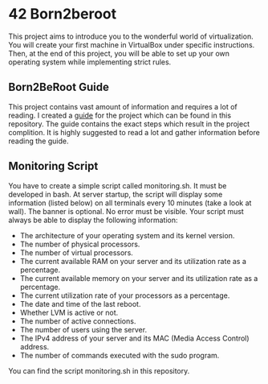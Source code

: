 # 42 Born2beroot

This project aims to introduce you to the wonderful world of virtualization.
You will create your first machine in VirtualBox under specific instructions.
Then, at the end of this project, you will be able to set up your own operating system while implementing strict rules.

## Born2BeRoot Guide

This project contains vast amount of information and requires a lot of reading. I created a 
[guide](Born2BeRoot_Guide.pdf) for the project which can be found in this repository. The guide contains the exact
steps which result in the project complition. It is highly suggested to read a lot and gather information before 
reading the guide.

## Monitoring Script

You have to create a simple script called monitoring.sh. It must be developed in bash. At server startup, the 
script will display some information (listed below) on all terminals every 10 minutes (take a look at wall). 
The banner is optional. No error must be visible. Your script must always be able to display the following 
information:

- The architecture of your operating system and its kernel version.
- The number of physical processors.
- The number of virtual processors.
- The current available RAM on your server and its utilization rate as a percentage.
- The current available memory on your server and its utilization rate as a percentage.
- The current utilization rate of your processors as a percentage.
- The date and time of the last reboot.
- Whether LVM is active or not.
- The number of active connections.
- The number of users using the server.
- The IPv4 address of your server and its MAC (Media Access Control) address.
- The number of commands executed with the sudo program.

You can find the script monitoring.sh in this repository.

